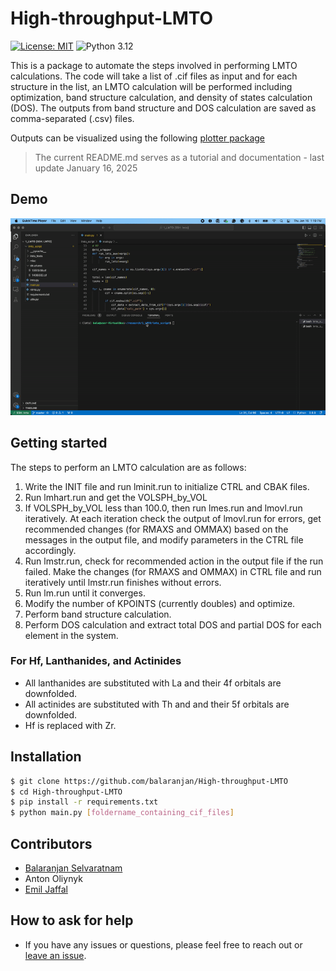 # High-throughput-LMTO

[![License: MIT](https://img.shields.io/badge/License-MIT-yellow.svg)](https://github.com/balaranjan/High-throughput-LMTO/blob/main/LICENSE)
![Python 3.12](https://img.shields.io/badge/python-3.12-blue.svg)

This is a package to automate the steps involved in performing LMTO calculations. The code will take a list of .cif files as input and for each structure in the list, an LMTO calculation will be performed including optimization, band structure calculation, and density of states calculation (DOS). The outputs from band structure and DOS calculation are saved as comma-separated (.csv) files.

Outputs can be visualized using the following [plotter package](https://github.com/EmilJaffal/High-throughput-LMTO-plotter)

> The current README.md serves as a tutorial and documentation - last update January 16, 2025

## Demo

![HT-demo-gif](assets/HT_DEMO.gif)

## Getting started

The steps to perform an LMTO calculation are as follows:
1. Write the INIT file and run lminit.run to initialize CTRL and CBAK files.
2. Run lmhart.run and get the VOLSPH_by_VOL
3. If VOLSPH_by_VOL less than 100.0, then run lmes.run and lmovl.run iteratively.
       At each iteration check the output of lmovl.run for errors, get recommended
       changes (for RMAXS and OMMAX) based on the messages in the output file, and modify parameters in
       the CTRL file accordingly.
4. Run lmstr.run, check for recommended action in the output file if 
       the run failed. Make the changes (for RMAXS and OMMAX) in CTRL file and run iteratively 
       until lmstr.run finishes without errors.
5. Run lm.run until it converges.
6. Modify the number of KPOINTS (currently doubles) and optimize.
7. Perform band structure calculation.
8. Perform DOS calculation and extract total DOS and partial DOS for each element in the system.

### For Hf, Lanthanides, and Actinides
- All lanthanides are substituted with La and their 4f orbitals are downfolded.
- All actinides are substituted with Th and and their 5f orbitals are downfolded. 
- Hf is replaced with Zr.

## Installation

```bash
$ git clone https://github.com/balaranjan/High-throughput-LMTO
$ cd High-throughput-LMTO
$ pip install -r requirements.txt
$ python main.py [foldername_containing_cif_files]
```

## Contributors

- [Balaranjan Selvaratnam](https://github.com/balaranjan)
- Anton Oliynyk
- [Emil Jaffal](https://github.com/EmilJaffal)

## How to ask for help

- If you have any issues or questions, please feel free to reach out or
  [leave an issue](https://github.com/balaranjan/High-throughput-LMTO/issues).